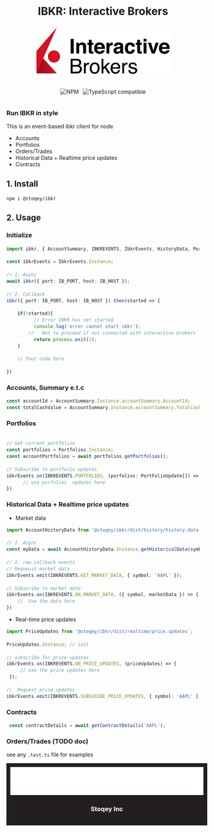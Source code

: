 
<p align="center">
  <h1 align="center"> IBKR: Interactive Brokers</h1>
</p>



<div align="center">

<img src="./docs/ib-logo-stacked.png"></img>

<div style="display: flex;justify-content:center;">

<img alt="NPM" src="https://img.shields.io/npm/dt/@stoqey/ibkr.svg"></img>

<p style="padding:5px"></p>
 
<img alt="TypeScript compatible" src="https://img.shields.io/badge/typescript-compatible-brightgreen.svg"></img>

</div>

</div>


### Run IBKR in style
This is an event-based ibkr client for node
- Accounts
- Portfolios
- Orders/Trades
- Historical Data + Realtime price updates
- Contracts

## 1. Install
```bash
npm i @stoqey/ibkr
```

## 2. Usage

### Initialize
```ts
import ibkr, { AccountSummary, IBKREVENTS, IbkrEvents, HistoryData, PortFolioUpdate, getContractDetails } from '@stoqey/ibkr';

const ibkrEvents = IbkrEvents.Instance;

// 1. Async 
await ibkr({ port: IB_PORT, host: IB_HOST });

// 2. Callback
ibkr({ port: IB_PORT, host: IB_HOST }).then(started => {
  
    if(!started){
          // Error IBKR has not started
          console.log('error cannot start ibkr');
        //   Not to proceed if not connected with interactive brokers
          return process.exit(1);
    }

    // Your code here

})
```

### Accounts, Summary e.t.c
```ts
const accountId = AccountSummary.Instance.accountSummary.AccountId;
const totalCashValue = AccountSummary.Instance.accountSummary.TotalCashValue;

```
### Portfolios
```ts

// Get current portfolios
const portfolios = Portfolios.Instance;
const accountPortfolios = await portfolios.getPortfolios();

// Subscribe to portfolio updates
ibkrEvents.on(IBKREVENTS.PORTFOLIOS, (porfolios: PortFolioUpdate[]) => {
      // use porfolios  updates here
})

```

### Historical Data + Realtime price updates

- Market data
```ts
import AccountHistoryData from '@stoqey/ibkr/dist/history/history.data';

// 1. Async 
const myData = await AccountHistoryData.Instance.getHistoricalData(symbol);

// 2. raw callback events
// Requeust market data
ibkrEvents.emit(IBKREVENTS.GET_MARKET_DATA, { symbol: 'AAPL' });

// Subscribe to market data
ibkrEvents.on(IBKREVENTS.ON_MARKET_DATA, ({ symbol, marketData }) => {
    //  Use the data here
})
```

- Real-time price updates
```ts
import PriceUpdates from '@stoqey/ibkr/dist/realtime/price.updates';

PriceUpdates.Instance; // init

// subscribe for price updates
ibkrEvents.on(IBKREVENTS.ON_PRICE_UPDATES, (priceUpdates) => {
     // use the price updates here
 });

//  Request price updates
ibkrEvents.emit(IBKREVENTS.SUBSCRIBE_PRICE_UPDATES, { symbol: 'AAPL' });
```
  
### Contracts
```ts
 const contractDetails = await getContractDetails('AAPL');
```

### Orders/Trades (TODO doc)

see any `.test.ts` file for examples



<div align="center" style="background:#231f20; color:white; width:100%;padding:10px">
<img src="./docs/logo_interactive-brokers_white.png"></img>
<h3>Stoqey Inc<h3>
</div>